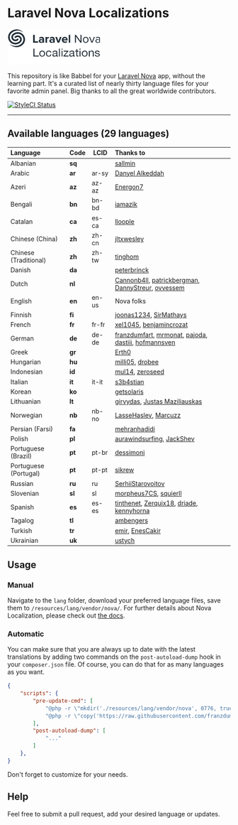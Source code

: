 # Laravel Nova Localizations

![Laravel Nova Localization Logo](./logo.png)

This repository is like Babbel for your [Laravel Nova](https://nova.laravel.com) app, without the learning part. It's a curated list of nearly thirty language files for your favorite admin panel. Big thanks to all the great worldwide contributors.

[![StyleCI Status](https://github.styleci.io/repos/145764698/shield)](https://github.styleci.io/repos/145764698)

---

## Available languages (29 languages)

| Language | Code | LCID | Thanks to |
| :--- | ------------- | ------------- | :--- |
| Albanian  | **sq** |  | [sallmin](https://github.com/sallmin) |
| Arabic  | **ar** | ar-sy | [Danyel Alkeddah](https://github.com/K3DVII)  |
| Azeri | **az** | az-az | [Energon7](https://github.com/Energon7) |
| Bengali  | **bn** | bn-bd | [iamazik](https://github.com/iamazik) |
| Catalan  | **ca** | es-ca | [lloople](https://github.com/lloople) |
| Chinese (China) | **zh** | zh-cn | [jltxwesley](https://github.com/jltxwesley) |
| Chinese (Traditional)  | **zh** | zh-tw | [tinghom](https://github.com/tinghom) |
| Danish  | **da** |  | [peterbrinck](https://github.com/peterbrinck) |
| Dutch  | **nl** |  | [Cannonb4ll](https://github.com/Cannonb4ll), [patrickbergman](https://github.com/patrickbergman), [DannyStreur](https://github.com/DannyStreur), [ovvessem](https://github.com/ovvessem) |
| English  | **en** | en-us | Nova folks |
| Finnish  | **fi** |  | [joonas1234](https://github.com/joonas1234), [SirMathays](https://github.com/SirMathays) |
| French  | **fr** | fr-fr | [xel1045](https://github.com/xel1045), [benjamincrozat](https://github.com/benjamincrozat) |
| German | **de** | de-de | [franzdumfart](https://github.com/franzdumfart), [mrmonat](https://github.com/mrmonat), [pajoda](https://github.com/pajoda), [dastiii](https://github.com/dastiii), [hofmannsven](https://github.com/hofmannsven) |
| Greek  | **gr** |  | [Erth0](https://github.com/Erth0) |
| Hungarian  | **hu** |  | [milli05](https://github.com/milli05), [drobee](https://github.com/drobee) |
| Indonesian  | **id** |  | [mul14](https://github.com/mul14), [zeroseed](https://github.com/zeroseed) |
| Italian  | **it** | it-it | [s3b4stian](https://github.com/s3b4stian) |
| Korean  | **ko** |  | [getsolaris](https://github.com/getsolaris) |
| Lithuanian  | **lt** |  | [girvydas](https://github.com/girvydas), [Justas Maziliauskas](https://github.com/justutiz) |
| Norwegian | **nb** | nb-no | [LasseHaslev](https://github.com/LasseHaslev), [Marcuzz](https://github.com/Marcuzz) |
| Persian (Farsi)  | **fa** |  | [mehranhadidi](https://github.com/mehranhadidi) |
| Polish  | **pl** |  | [aurawindsurfing](https://github.com/aurawindsurfing), [JackShev](https://github.com/JackShev) |
| Portuguese (Brazil)  | **pt** | pt-br | [dessimoni](https://github.com/dessimoni) |
| Portuguese (Portugal) | **pt** | pt-pt | [sikrew](https://github.com/sikrew) |
| Russian  | **ru** | ru | [SerhiiStarovoitov](https://github.com/SerhiiStarovoitov) |
| Slovenian  | **sl** | sl | [morpheus7CS](https://github.com/morpheus7CS), [squierll](https://github.com/squierll) |
| Spanish  | **es** | es-es | [tinthenet](https://github.com/tinthenet), [Zerquix18](https://github.com/Zerquix18), [driade](https://github.com/driade), [kennyhorna](https://github.com/kennyhorna) |
| Tagalog  | **tl** |  | [ambengers](https://github.com/ambengers) |
| Turkish  | **tr** |  | [emir](https://github.com/emir), [EnesCakir](https://github.com/EnesCakir) |
| Ukrainian  | **uk** |  | [ustych](https://github.com/ustych) |

## Usage

### Manual

Navigate to the `lang` folder, download your preferred language files, save them to `/resources/lang/vendor/nova/`.
For further details about Nova Localization, please check out [the docs](https://nova.laravel.com/docs/1.0/customization/localization.html).

### Automatic

You can make sure that you are always up to date with the latest translations by adding two commands on the `post-autoload-dump` hook in your `composer.json` file. Of course, you can do that for as many languages as you want.

```json
{
    "scripts": {
        "pre-update-cmd": [
            "@php -r \"mkdir('./resources/lang/vendor/nova', 0776, true);\"",
            "@php -r \"copy('https://raw.githubusercontent.com/franzdumfart/laravel-nova-localizations/master/lang/fr.json', './resources/lang/vendor/nova/fr.json') || exit (1);\""
        ],
        "post-autoload-dump": [
            "..."
        ]
    },
}
```

Don't forget to customize for your needs.

## Help

Feel free to submit a pull request, add your desired language or updates.
